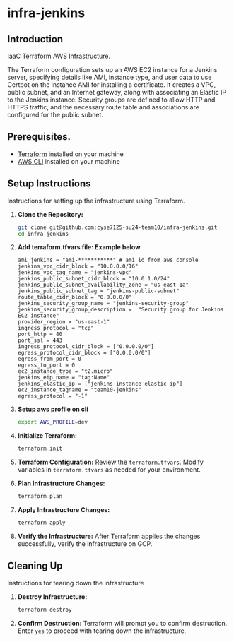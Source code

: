 # infra-jenkins

## Introduction
IaaC Terraform AWS Infrastructure.

The Terraform configuration sets up an AWS EC2 instance for a Jenkins server, specifying details like AMI, instance type, and user data to use Certbot on the instance AMI for installing a certificate. It creates a VPC, public subnet, and an Internet gateway, along with associating an Elastic IP to the Jenkins instance. Security groups are defined to allow HTTP and HTTPS traffic, and the necessary route table and associations are configured for the public subnet.

## Prerequisites.
- [Terraform](https://www.terraform.io/) installed on your machine
- [AWS CLI](https://docs.aws.amazon.com/cli/latest/userguide/getting-started-install.html) installed on your machine

## Setup Instructions
Instructions for setting up the infrastructure using Terraform.

1. **Clone the Repository:**
    ```bash
    git clone git@github.com:cyse7125-su24-team10/infra-jenkins.git
    cd infra-jenkins
    ```
2. **Add terraform.tfvars file: Example below**
    ```hcl
    ami_jenkins = "ami-***********" # ami id from aws console
    jenkins_vpc_cidr_block = "10.0.0.0/16"
    jenkins_vpc_tag_name = "jenkins-vpc"
    jenkins_public_subnet_cidr_block = "10.0.1.0/24"
    jenkins_public_subnet_availability_zone = "us-east-1a"
    jenkins_public_subnet_tag = "jenkins-public-subnet"
    route_table_cidr_block = "0.0.0.0/0"
    jenkins_security_group_name = "jenkins-security-group"
    jenkins_security_group_description =  "Security group for Jenkins EC2 instance"
    provider_region = "us-east-1"
    ingress_protocol = "tcp"
    port_http = 80
    port_ssl = 443
    ingress_protocol_cidr_block = ["0.0.0.0/0"]
    egress_protocol_cidr_block = ["0.0.0.0/0"]
    egress_from_port = 0
    egress_to_port = 0
    ec2_instance_type = "t2.micro" 
    jenkins_eip_name = "tag:Name"
    jenkins_elastic_ip = ["jenkins-instance-elastic-ip"]
    ec2_instance_tagname = "team10-jenkins"
    egress_protocol = "-1"

3. **Setup aws profile on cli**
    ```bash
    export AWS_PROFILE=dev
    ```

4. **Initialize Terraform:**
    ```bash
    terraform init
    ```

5. **Terraform Configuration:**
   Review the `terraform.tfvars`. Modify variables in `terraform.tfvars` as needed for your environment.

6. **Plan Infrastructure Changes:**
    ```bash
    terraform plan
    ```

6. **Apply Infrastructure Changes:**
    ```bash
    terraform apply
    ```

7. **Verify the Infrastructure:**
   After Terraform applies the changes successfully, verify the infrastructure on GCP.

## Cleaning Up
Instructions for tearing down the infrastructure

1. **Destroy Infrastructure:**
    ```bash
    terraform destroy
    ```

2. **Confirm Destruction:**
   Terraform will prompt you to confirm destruction. Enter `yes` to proceed with tearing down the infrastructure.
